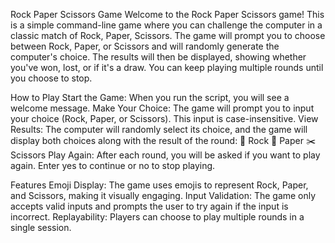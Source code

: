 Rock Paper Scissors Game
Welcome to the Rock Paper Scissors game! This is a simple command-line game where you
can challenge the computer in a classic match of Rock, Paper, Scissors. The game will prompt you to
choose between Rock, Paper, or Scissors and will randomly generate the computer's choice. The 
results will then be displayed, showing whether you've won, lost, or if it's a draw. You can keep playing
multiple rounds until you choose to stop.


How to Play
Start the Game: When you run the script, you will see a welcome message.
Make Your Choice: The game will prompt you to input your choice (Rock, Paper, or Scissors). This input is case-insensitive.
View Results: The computer will randomly select its choice, and the game will display both choices along with the result of the round:
🧱 Rock
📜 Paper
✂️ Scissors
Play Again: After each round, you will be asked if you want to play again. Enter yes to continue or no to stop playing.

Features
Emoji Display: The game uses emojis to represent Rock, Paper, and Scissors, making it visually engaging.
Input Validation: The game only accepts valid inputs and prompts the user to try again if the input is incorrect.
Replayability: Players can choose to play multiple rounds in a single session.
